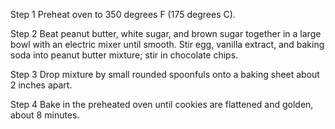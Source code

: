 Step 1
Preheat oven to 350 degrees F (175 degrees C).

Step 2
Beat peanut butter, white sugar, and brown sugar together in a large bowl with an electric mixer until smooth. Stir egg, vanilla extract, and baking soda into peanut butter mixture; stir in chocolate chips.

Step 3
Drop mixture by small rounded spoonfuls onto a baking sheet about 2 inches apart.

Step 4
Bake in the preheated oven until cookies are flattened and golden, about 8 minutes.